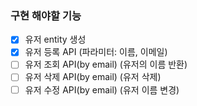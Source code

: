 ### 구현 해야할 기능
- [x] 유저 entity 생성
- [x] 유저 등록 API (파라미터: 이름, 이메일)
- [ ] 유저 조회 API(by email) (유저의 이름 반환)
- [ ] 유저 삭제 API(by email) (유저 삭제)
- [ ] 유저 수정 API(by email) (유저 이름 변경)